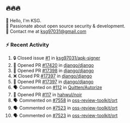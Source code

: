 ## 🔥🔥🔥
👋 Hello, I'm KSG.  
🔐 Passionate about open source security & development.  
📧 Contact me at ksg97031@gmail.com  

### ⚡ Recent Activity
<!--START_SECTION:activity-->
1. 🔒 Closed issue [#1](https://github.com/ksg97031/apk-signer/issues/1) in [ksg97031/apk-signer](https://github.com/ksg97031/apk-signer)
2. 💪 Opened PR [#17420](https://github.com/django/django/pull/17420) in [django/django](https://github.com/django/django)
3. 💪 Opened PR [#17398](https://github.com/django/django/pull/17398) in [django/django](https://github.com/django/django)
4. ❌ Closed PR [#17397](https://github.com/django/django/pull/17397) in [django/django](https://github.com/django/django)
5. 💪 Opened PR [#17397](https://github.com/django/django/pull/17397) in [django/django](https://github.com/django/django)
6. 🗣 Commented on [#112](https://github.com/Quitten/Autorize/issues/112#issuecomment-1742396489) in [Quitten/Autorize](https://github.com/Quitten/Autorize)
7. 💪 Opened PR [#117](https://github.com/hahwul/noir/pull/117) in [hahwul/noir](https://github.com/hahwul/noir)
8. 🗣 Commented on [#7558](https://github.com/oss-review-toolkit/ort/pull/7558#issuecomment-1731047363) in [oss-review-toolkit/ort](https://github.com/oss-review-toolkit/ort)
9. 🗣 Commented on [#7523](https://github.com/oss-review-toolkit/ort/issues/7523#issuecomment-1729306430) in [oss-review-toolkit/ort](https://github.com/oss-review-toolkit/ort)
10. 🗣 Commented on [#7523](https://github.com/oss-review-toolkit/ort/issues/7523#issuecomment-1729082616) in [oss-review-toolkit/ort](https://github.com/oss-review-toolkit/ort)
<!--END_SECTION:activity-->
